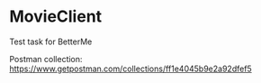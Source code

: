 # MovieClient
Test task for BetterMe

Postman collection: https://www.getpostman.com/collections/ff1e4045b9e2a92dfef5

